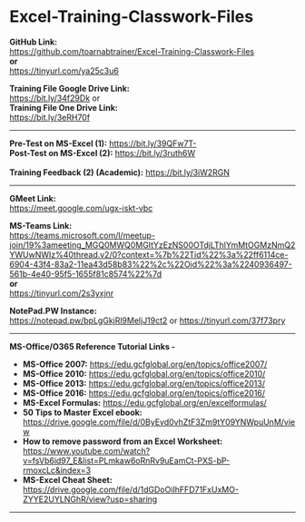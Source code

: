 # Excel-Training-Classwork-Files

**GitHub Link:**<br>
https://github.com/toarnabtrainer/Excel-Training-Classwork-Files<br>
**or**<br>
https://tinyurl.com/ya25c3u6

**Training File Google Drive Link:**<br>
https://bit.ly/34f29Dk  or<br>
**Training File One Drive Link:**<br>
https://bit.ly/3eRH70f

<hr>

**Pre-Test on MS-Excel (1):** https://bit.ly/39QFw7T- <br>
**Post-Test on MS-Excel (2):** https://bit.ly/3ruth6W <br><br>
**Training Feedback (2) (Academic):** https://bit.ly/3iW2RGN

<hr>


**GMeet Link:**<br>
https://meet.google.com/ugx-iskt-vbc

**MS-Teams Link:** <br>
https://teams.microsoft.com/l/meetup-join/19%3ameeting_MGQ0MWQ0MGItYzEzNS00OTdjLThlYmMtOGMzNmQ2YWUwNWIz%40thread.v2/0?context=%7b%22Tid%22%3a%22ff6114ce-6904-43f4-83a2-11ea43d58b83%22%2c%22Oid%22%3a%2240936497-561b-4e40-95f5-1655f81c8574%22%7d
<br> **or** <br>
https://tinyurl.com/2s3yxjnr

**NotePad.PW Instance:** <br>
https://notepad.pw/bpLgGkjRl9MeljJ19ct2 or https://tinyurl.com/37f73pry

<hr/>

**MS-Office/O365 Reference Tutorial Links -**<br>
* **MS-Office 2007:** https://edu.gcfglobal.org/en/topics/office2007/
* **MS-Office 2010:** https://edu.gcfglobal.org/en/topics/office2010/
* **MS-Office 2013:** https://edu.gcfglobal.org/en/topics/office2013/
* **MS-Office 2016:** https://edu.gcfglobal.org/en/topics/office2016/
* **MS-Excel Formulas:** https://edu.gcfglobal.org/en/excelformulas/
* **50 Tips to Master Excel ebook:** https://drive.google.com/file/d/0ByEvd0vhZtF3Zm9tY09YNWpuUnM/view
* **How to remove password from an Excel Worksheet:** https://www.youtube.com/watch?v=fsVb6id97_E&list=PLmkaw6oRnRv9uEamCt-PXS-bP-rmoxcLc&index=3
* **MS-Excel Cheat Sheet:**	https://drive.google.com/file/d/1dGDoOiIhFFD71FxUxMO-ZYYE2UYLNGhR/view?usp=sharing

<hr>

